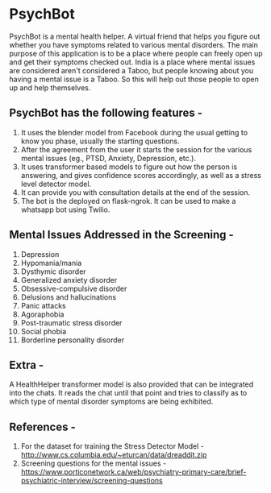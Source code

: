 # PsychBot
PsychBot is a mental health helper. A virtual friend that helps you figure out whether you have symptoms related to various mental disorders. The main purpose of this application is to be a place where people can freely open up and get their symptoms checked out.
India is a place where mental issues are considered aren't considered a Taboo, but people knowing about you having a mental issue is a Taboo. So this will help out those people to open up and help themselves.
 
## PsychBot has the following features - 
1. It uses the blender model from Facebook during the usual getting to know you phase, usually the starting questions.
2. After the agreement from the user it starts the session for the various mental issues (eg., PTSD, Anxiety, Depression, etc.).
3. It uses transformer based models to figure out how the person is answering, and gives confidence scores accordingly, as well as a stress level detector model.
4. It can provide you with consultation details at the end of the session.
5. The bot is the deployed on flask-ngrok. It can be used to make a whatsapp bot using Twilio. 

## Mental Issues Addressed in the Screening - 
1. Depression 
2. Hypomania/mania
3. Dysthymic disorder
4. Generalized anxiety disorder
5. Obsessive-compulsive disorder
6. Delusions and hallucinations
7. Panic attacks
8. Agoraphobia
9. Post-traumatic stress disorder
10. Social phobia
11. Borderline personality disorder

## Extra - 
A HealthHelper transformer model is also provided that can be integrated into the chats. It reads the chat until that point and tries to classify as to which type of mental disorder symptoms are being exhibited.

## References - 
1. For the dataset for training the Stress Detector Model - http://www.cs.columbia.edu/~eturcan/data/dreaddit.zip
2. Screening questions for the mental issues - https://www.porticonetwork.ca/web/psychiatry-primary-care/brief-psychiatric-interview/screening-questions

